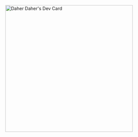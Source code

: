 <a href="https://app.daily.dev/daherdaher"><img src="https://api.daily.dev/devcards/9effc41439924e6b9988666a25dab4dc.png?r=vvw" width="400" alt="Daher Daher's Dev Card"/></a>
<!--
**daher928/daher928** is a ✨ _special_ ✨ repository because its `README.md` (this file) appears on your GitHub profile.

Here are some ideas to get you started:

- 🔭 I’m currently working on ...
- 🌱 I’m currently learning ...
- 👯 I’m looking to collaborate on ...
- 🤔 I’m looking for help with ...
- 💬 Ask me about ...
- 📫 How to reach me: ...
- 😄 Pronouns: ...
- ⚡ Fun fact: ...
-->
